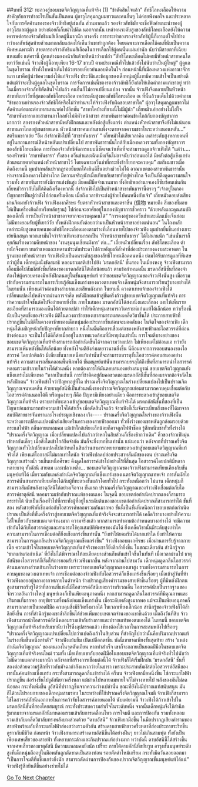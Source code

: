 ##บทที่ 312: ทะลวงสู่ขอบเขตจิตวิญญาณที่แท้จริง (1)
“ข้าตัดสินใจแล้ว”
ลัทธิโลหะเลือดให้ความสำคัญกับการทำอะไรเป็นขั้นเป็นตอน
ผู้อาวุโสคุมกฎผมขาวและคนอื่นๆ ไม่ค่อยพึงพอใจ และประหลาดใจกับการคัดค้านของรองจ้าวลัทธิอยู่เช่นกัน
ส่วนมากแล้ว รองจ้าวลัทธิมักจะเชื่อฟังคำแนะนำของผู้อาวุโสและผู้ดูแล อย่างน้อยก็เก็บนำไปคิด
นอกจากนั้น เหล่าคนระดับสูงของลัทธิโลหะเลือดยังให้ความเคารพต่อรองจ้าวลัทธิผมสีเลือดผู้นี้มากนัก
บางครั้ง การกระทำของรองจ้าวลัทธิผู้นี้ก็เอาแต่ใจไปบ้าง ทว่าผลลัพธ์สุดท้ายส่วนมากกลับแสดงให้เห็นว่าเขาทำถูกต้อง โดยเฉพาะการเลือกใช้คนที่นับเป็นความพิเศษเฉพาะตัว
สายตารองจ้าวลัทธิผมสีเลือดในการเลือกใช้ผู้คนนั้นแม่นยำนัก นับว่ามีสายตาที่เฉียบแหลมยิ่ง
แต่ครานี้ ผู้คนต่างมองหน้ากันด้วยสีหน้าว่างเปล่า
“ลัทธิโลหะเลือดไม่เคยมีหัวหน้าสาขาคนใดเยาว์วัยเช่นนี้ จ้าวเฟิงผู้นี้อายุเพียง 16-17 ขวบปี ตามประเพณีทั่วไปแล้วยังไม่นับว่าเป็นผู้ใหญ่”
ผู้ดูแลในชุดโบราณ ทั่วทั้งใบหน้าเต็มไปด้วยรอยเหี่ยวย่นลอบคิดในใจ
ก่อนหน้านี้ที่เมืองหลวงแห่งอาณาจักรนภา เขาคือผู้นำข้อความส่งให้แก่จ้าวเฟิง ประวัติและข้อมูลของเด็กหนุ่มผู้นี้เขามีความเข้าใจเป็นอย่างดี
แต่แม้ว่าจะเป็นผู้ดูแลในชุดโบราณ การจัดการเช่นนี้ของรองจ้าวลัทธิก็ยังก่อให้เกิดคำถามแก่เขาอยู่
ทว่าในเมื่อรองจ้าวลัทธิตัดสินใจไปแล้ว คนอื่นก็ไม่อาจเปลี่ยนแปลง
จากนั้น จ้าวเฟิงจึงกลายเป็นหัวหน้าสาขาที่เยาว์วัยที่สุดของลัทธิโลหะเลือด
เหล่าระดับสูงของลัทธิโลหะเลือด ณ ที่นั้นล้วนเต็มไปด้วยคำถาม
“ข้าขอถามท่านรองจ้าวลัทธิได้หรือไม่ว่าท่านจะให้จ้าวเฟิงรับผิดชอบสาขาใด”
ผู้อาวุโสคุมกฎผมขาวไม่คัดค้านต่อและต่อบทสนทนาต่อไปอีกขั้น
“สาขาใดบ้างที่ยามนี้ไม่มีผู้นำ”
เถี่ยหมัวเอ่ยอย่างไม่ใส่ใจ
“สาขาพันธาราและสาขานภาไกลยังไม่มีหัวหน้าสาขา สาขาพันธาราค่อนข้างใกล้กับกองบัญชาการมากกว่า สองรองหัวหน้าสาขามีพลังฝึกตนและพลังต่อสู้แข็งแกร่ง ตำแหน่งหัวหน้าสาขาจึงยังไม่แน่นอน สาขานภาไกลอยู่เขตชายแดน หัวหน้าสาขาคนเก่าเขาเพิ่งจะตายจากความชราในระหว่างนอนหลับ...”
สตรีผมขาวเอ่ย
“อืม ส่งจ้าวเฟิงไปที่ ‘สาขาพันธารา’ ”
เถี่ยหมัวไม่เสียเวลาคิด
เหล่าระดับสูงหลายคนที่อยู่ในสถานการณ์สีหน้าพลันแปรเปลี่ยนไป
สาขาพันธารานั้นใกล้กับเมืองหลวงรวมทั้งกองบัญชาการของลัทธิโลหะเลือด การที่รองจ้าวลัทธิจัดการแบบนี้ชัดเจนว่าเพื่อที่จะสามารถดูแลจ้าวเฟิงได้
“แต่ว่า.... รองหัวหน้า ‘สาขาพันธารา’ ทั้งสอง อวิ๋นช่าและเฉินเมิ่งเจิ่นไม่อาจนับว่าอ่อนแอได้ มีพลังต่อสู้แข็งแกร่ง ล้วนหมายตาตำแหน่งหัวหน้าสาขาไว้ โดยเฉพาะอวิ๋นช่าที่กระทั่งข้าก็ยากจะควบคุม”
สตรีผมขาวเมื่อคิดถึงยามนี้ มุมปากพลันปรากฏรอยยิ้มยกโค้งยินดีขึ้นอย่างช่วยไม่ได้
อาณาเขตของสาขาพันธารานั้นห่างจากเมืองหลวงไม่ห่างไกล มีความเจริญนักเมื่อเทียบกับสาขาที่อยู่ห่างไกล จึงเป็นที่ดึงดูดความสนใจ
รวมทั้ง สาขาพันธารายังมีการแข่งขันสูง มียอดฝีมือจำนวนมาก ทั้งอิทธิพลอำนาจเองก็ซับซ้อนเช่นกัน
เถี่ยหมัวราวกับไม่ได้คิดถึงเรื่องพวกนี้ ส่งจ้าวเฟิงไปเป็นหัวหน้าสาขาพันธารานี้ตรงๆ
“เจ้าอยู่ในกองบัญชาการฟื้นฟูกำลังไปก่อนครึ่งเดือน เมื่อถึงเวลาข้าจะส่งผู้ช่วยไปคนหนึ่งกับเจ้า”
เถี่ยหมัวลอบส่งเสียงผ่านจิตมายังจ้าวเฟิง
จ้าวเฟิงผงกศีรษะ รับตราหัวหน้าสาขาและตราซิ่น (信物 หมายถึง สิ่งของที่มอบให้เป็นเครื่องยึดถือหรือหลักฐาน) ไปก่อนจะอาศัยอยู่ในกองบัญชาการชั่วคราว
“ด้วยพลังและคุณสมบัติของเด็กนี้ การเป็นหัวหน้าสาขาอาจยากจะควบคุมคนได้”
“การคงอยู่ของอวิ๋นช่าและเฉินเมิ่งเจิ่นย่อมไม่มีทางยอมรับผู้ที่เยาว์วัย ทั้งพลังฝึกตนยังด้อยกว่ามาเป็นหัวหน้าสาขาอย่างแน่นอน”
ในโถงหลัก เหล่าระดับสูงหลายคนของลัทธิโลหะเลือดมองตามร่างที่เลือนหายไปของจ้าวเฟิง มุมปากยิ้มขึ้นอย่างเยาะเย้ยนึกสนุก
พวกเขามั่นใจว่าจ้าวเฟิงจะสามารถเป็น ‘หัวหน้าสาขาพันธารา’ ได้ไม่นานนัก
“เช่นนั้นเราก็คุยกันเรื่องความคืบหน้าของ ‘งานชุมนุมเซียนมังกร’ ต่อ...”
เถี่ยหมัวเปลี่ยนเรื่อง
ลัทธิโลหะเลือด ตำหนักจิ้งหยา บนกำแพงและเพดานประดับประดาไปด้วยอัญมณีล้ำค่าที่ส่องประกายงดงามสะอาดตา
ในฐานะของหัวหน้าสาขา จ้าวเฟิงนับเป็นคนระดับสูงของลัทธิโลหะเลือดคนหนึ่ง ย่อมได้รับการดูแลที่พิเศษกว่าผู้อื่น
เด็กหนุ่มนั่งขัดสมาธิ หลอมรวมสติเข้าไปยัง ‘มรดกอัสนี’ ชั้นสอง
ในเมืองหงหู จ้าวเฟิงสามารถเอื้อมมือไปสัมผัสยังชั้นที่สองของมรดกอัสนีได้เล็กน้อยแล้ว
ตามข้อกำหนดนั้น มรดกอัสนีชั้นที่สองจำต้องให้ผู้ครอบครองมีพลังฝึกตนอยู่ในขั้นมนุษย์แท้
ทว่าขอบเขตจิตวิญญาณของจ้าวเฟิงนั้นสูง เมื่อรวมเข้ากับความสามารถในการเรียนรู้อันแข็งแกร่งของดวงตาเทพเจ้า เด็กหนุ่มจึงสามารถเรียนรู้บางอย่างได้ในยามนั้น เพียงแค่ว่าค่อนข้างลำบากและเสียพลังมาก
ในยามนี้
ดวงตาเทพเจ้าของจ้าวเฟิงได้เปลี่ยนแปลงไปหลังจากผ่านการจำศีล พลังฝึกตนเข้าสู่ขั้นครึ่งก้าวสู่ขอบเขตจิตวิญญาณที่แท้จริง การทำความเข้าใจชั้นต่อไปจึงง่ายดายยิ่งขึ้น
ภายในสมอง
มรดกอัสนีได้สงบนิ่งและเล็กลง เผยให้เห็นรายละเอียดที่สามารถมองเห็นได้ด้วยตาเปล่า ทำให้เด็กหนุ่มสามารถวิเคราะห์แก่นแท้ได้เล็กน้อย
ทว่าเรื่องนี้นับเป็นจุดแข็งของจ้าวเฟิง
มิติในดวงตาซ้ายของเขาสามารถแสดงเคล็ดวิชาขึ้นได้
ประกายสายฟ้าที่ปรากฏขึ้นในมิติในดวงตาซ้ายของเด็กหนุ่มส่องประกายขึ้นก่อนจะมอดดับลง
ในจิตใจของจ้าวเฟิง เด็กหนุ่มได้เผชิญหน้ากับปัญหาที่ยากลำบาก
หนึ่งในนั้นคือการเชื่อมต่อของพลังสายฟ้าและไอสวรรค์ที่ค่อนข้างอ่อนแอ จะเป็นไปได้ดีก็ต่อเมื่ออยู่ในสภาพแวดล้อมที่มีพายุฝนเท่านั้น
การโจมตีบางอย่างของขอบเขตจิตวิญญาณที่แท้จริงสามารถก่อกำเนิดขึ้นได้จากความว่างเปล่า ไม่เพียงแต่ไม่อ่อนแอ ทว่ายังสามารถเพิ่มพลังขึ้นได้เล็กน้อย ทั้งพลังโจมตียังส่งผลยาวนานยิ่งขึ้น
นี่คือผลจากการตอบสนองของไอสวรรค์
โดยปกติแล้ว มีเพียงขั้นนายเหนือแท้เท่านั้นที่จะสามารถบรรลุขั้นไอสวรรค์ตอบสนองอย่างแท้จริง ความสามารถสั่นคลอนพื้นพิภพได้
ขั้นมนุษย์แท้นั้นสามารถบรรลุได้ถึงขั้นที่สามารถนำไอสวรรค์หลอมรวมเข้าภายในร่างได้ส่วนหนึ่ง หากต้องการให้มันตอบสนองอย่างสมบูรณ์ ขอบเขตจิตวิญญาณยังแข็งแกร่งไม่เพียงพอ
“หากเป็นเช่นนี้ การที่ข้าติดอยู่กับคอขวดของมรดกอัสนีชั้นที่สองมาจากข้อจำกัดในพลังฝึกตน”
จ้าวเฟิงเข้าใจว่าปัญหาอยู่ที่ใด
ปราณครึ่งจิตวิญญาณในร่างเปลี่ยนแปลงไปเป็นปราณจิตวิญญาณจนหมดสิ้น ด้วยธาตุอัสนีที่เป็นส่วนหนึ่งของปราณจิตวิญญาณย่อมสามารถควบคุมเชื่อมต่อกับไอสวรรค์ด้านนอกได้ดี
หรือพูดง่ายๆ ก็คือ ปัญหามีเพียงอย่างเดียว คือการทะลวงเข้าสู่ขอบเขตจิตวิญญาณที่แท้จริง
ตราบเท่าที่ทะลวงเข้าสู่ขอบเขตจิตวิญญาณที่แท้จริงได้ มรดกอัสนีชั้นที่สองที่เป็นปัญหาย่อมสามารถทำความเข้าใจได้สำเร็จ
เมื่อตัดสินใจแล้ว จ้าวเฟิงก็เริ่มจัดระเบียบสิ่งของที่ได้มาจากสมบัติสายธารจันทราและโรงประมูลเชิงหลง
เวิง----
ปราณครึ่งจิตวิญญาณในร่างของจ้าวเฟิงนั้น ระหว่างการเปลี่ยนแปลงมักส่งเสียงครืนครางของสายฟ้าออกมา ทั่วทั้งร่างของเขาพลันถูกล้อมรอบด้วยกระแสไฟฟ้า กลิ่นอายแหลมคม แม้เข้าใกล้เพียงเล็กน้อยก็อาจถูกไฟฟ้าช็อต รู้สึกหนึบชาทั่วทั้งร่างได้
“ปราณครึ่งจิตวิญญาณ เมื่อเปลี่ยนแปลงไปแล้วกว่าหกในสิบส่วนก็เชื่องช้ากว่าเดิม”
คิ้วของจ้าวเฟิงมุ่นเข้าหากันเล็กๆ
เมื่อสิ่งใดเข้าใกล้ขีดจำกัด มันก็จะยิ่งยากขึ้นเท่านั้น
แน่นอนว่า
หลังจากที่ปราณครึ่งจิตวิญญาณทั่วไปเปลี่ยนแปลงไปกว่าหกในสิบส่วนสามารถพยายามทะลวงเข้าสู่ขอบเขตจิตวิญญาณที่แท้จริงได้ เพียงแต่โอกาสมีไม่มากเท่าใดนัก
จ้าวเฟิงปลดปล่อยประสาทสัมผัสของตน ปราณครึ่งจิตวิญญาณสร้างน้ำ วนขึ้นเหนือศีรษะ ดึงดูดไอสวรรค์เข้าไปอย่างไร้ที่สิ้นสุด
ไอสวรรค์โดยปกติมีหลากหลายธาตุ ทั้งอัสนี สายลม และเปลวเพลิง...
ขอบเขตจิตวิญญาณของจ้าวเฟิงสามารถเทียบเคียงกับขั้นมนุษย์แท้ได้ เมื่อรวมกับแหล่งกำเนิดจิตวิญญาณที่แข็งแกร่งของเนตรจิตวิญญาณเทพเจ้า การสัมผัสไอสวรรค์นั้นสามารถเทียบเคียงได้กับผู้ที่ทะลวงขั้นแล้วโดยทั่วไป กระทั่งเหนือกว่า
ไม่นาน เด็กหนุ่มก็สามารถสัมผัสพลังธาตุอัสนีได้อย่างเจือจาง
ขั้นแรก
ปราณครึ่งจิตวิญญาณของจ้าวเฟิงเชื่อมต่อกับไอสวรรค์ธาตุอัสนี หลอมรวมเข้ากับปราณแท้ของตนเอง
ในจุดนี้ ขอบเขตก่อกำเนิดปราณเองก็สามารถกระทำได้ นับเป็นเรื่องทั่วไปที่กระทั่งผู้ที่อยู่ในระดับต้นของขอบเขตก่อกำเนิดปราณก็สามารถทำได้
ขั้นที่สอง
พลังสายฟ้าที่เชื่อมต่อกับไอสวรรค์หลอมรวมกันมากพอ
ขั้นนี้เป็นขั้นที่เหนือกว่าขอบเขตก่อกำเนิดปราณ เป็นสิ่งที่ขั้นครึ่งก้าวสู่ขอบเขตจิตวิญญาณที่แท้จริงจึงจะสามารถทำได้
เคล็ดวิชาบางอย่างให้ความใส่ใจเกี่ยวกับขอบเขตเจตจำนงมาก ความจริงแล้ว หากสามารถทำตามข้อกำหนดบางอย่างได้ จะมีความเข้ากันได้กับไอสวรรค์สูงและสามารถใช้คุณสมบัติพิเศษของมันได้
ยิ่งเคล็ดวิชานั้นมีระดับสูงเท่าใด ความสามารถในการเชื่อมต่อก็ยิ่งแข็งแกร่งขึ้นเท่านั้น
“ยิ่งทำให้ยอมรับได้มากเท่าใด ยิ่งทำให้ความสามารถในการดูดกลืนปราณจิตวิญญาณแข็งแกร่งขึ้น”
จ้าวเฟิงลอบผงกศีรษะ
เมื่อผ่านการรับรู้จากกายเนื้อ ความเข้าใจในขอบเขตจิตวิญญาณที่แท้จริงของเขาก็ยิ่งลึกล้ำยิ่งขึ้น
ในขณะเดียวกัน สำนึกรู้จาก ‘ซากแก่นก่อกำเนิด’ ที่ยังไม่ได้พิจารณาให้ละเอียดบางส่วนก็พลันเข้าใจขึ้นในทันที
เมื่อเวลาผ่านไป ธาตุอัสนีของไอสวรรค์ก็เริ่มให้การยอมรับจ้าวเฟิงมากขึ้น
หลังจากผ่านไปสามวัน
เด็กหนุ่มดูดกลืนไอสวรรค์ด้านนอกบางส่วนเข้ามาในร่างกาย
เพราะว่าขอบเขตจิตวิญญาณของเขาสูง รวมทั้งความสามารถในการควบคุมของดวงเตาเทพเจ้า การเชื่อมต่อของจ้าวเฟิงกับไอสวรรค์ก็แข็งแกร่งขึ้นเรื่อยๆ
เมื่อเข้าสู่วันที่ห้า
จ้าวเฟิงลอยอยู่กลางอากาศภายในตำหนัก ร่างปรากฏเสียงคำรามของสายฟ้าขึ้นเรื่อยๆ
ผู้ที่มีพลังฝึกตนสูงสามารถรับรู้ได้ว่าที่สถานที่แห่งนี้มีไอสวรรค์อัสนีเยอะกว่าบริเวณอื่น
ไอสวรรค์นับเป็นรากฐานของจักรวาลอันกว้างใหญ่
มนุษย์เองก็เป็นเพียงอนุภาคหนึ่ง หากสามารถดูดกลืนไอสวรรค์ที่มีคุณภาพและปริมาณที่มากพอ อายุขัยรวมทั้งพลังย่อมแข็งแกร่งขึ้น
เมื่อระดับพลังสูงมากพอ แม้จะเป็นเพียงอนุภาคก็สามารถกลายเป็นยอดฝีมือ ควบคุมสิ่งมีชีวิตทั้งมวลได้
ในเวลาเพียงเล็กน้อย สำนึกรู้ของจ้าวเฟิงก็ได้ล้ำลึกยิ่งขึ้น
การที่สำนึกรู้ของเขาล้ำลึกขึ้นได้ช่วยเพิ่มขอบเขตเจตจำนงของเขาขึ้นด้วย
เมื่อถึงวันที่สิบ
จ้าวเฟิงสามารถนำไอสวรรค์อัสนีหลอมรวมเข้ากับร่างกายและปราณแท้ของตนเองได้
ในยามนี้
ขอบเขตจิตวิญญาณที่แท้จริงสำหรับเขานับว่าไร้ซึ่งอุปสรรคแล้ว เพียงต้องใช้เวลาในการสะสมพลังไปเรื่อยๆ
“ปราณครึ่งจิตวิญญาณแปรเปลี่ยนไปกว่าแปดถึงเก้าในสิบส่วน ที่สำคัญไปกว่านั้นคือปริมาณปราณแท้ในร่างเพิ่มขึ้นหนึ่งเท่าตัว”
จ้าวเฟิงแย้มยิ้ม เปิดเปลือกตาขึ้น
บัดนี้เขาขาดเพียงขั้นสุดท้าย สร้าง ‘แหล่งกำเนิดจิตวิญญาณ’ ของตนเองในจุดตันเถียน
หากทำสำเร็จ เขาก็จะกลายเป็นยอดฝีมือในขอบเขตจิตวิญญาณที่แท้จริงคนใหม่
รวมทั้ง เมื่อเทียบเขากับยอดฝีมือในขอบเขตจิตวิญญาณที่แท้จริงทั่วไปนับว่าไม่มีความแตกต่างมากนัก
หลังจากที่สร้างการเชื่อมต่อนี้ได้ จ้าวเฟิงก็ได้เริ่มฝึกฝน ‘มรดกอัสนี’ ชั้นที่สองต่อด้วยความรู้สึกที่ราวกับมัจฉากำลังแหวกว่ายในธารา
เพราะประสาทสัมผัสต่อไอสวรรค์อัสนีของเขานั้นค่อนข้างแข็งแกร่ง กระทั่งสามารถดูดกลืนเข้าร่างได้
ครืนน
จ้าวเฟิงยกมือหนึ่งขึ้น โซ่กระแสไฟฟ้าปรากฏขึ้น ก่อร่างขึ้นไปงูอัสนียาวครึ่งหลา แม้ผ่านไปหลายลมหายใจก็ไม่จางหายไป พลังของมันไม่ลดน้อยลง กระทั่งเพิ่มขึ้น
งูอัสนีที่ปรากฏขึ้นจากความว่างเปล่านั้น ขณะที่ยังไม่มีปราณแท้สนับสนุน มันก็ได้วนไปรอบกายของเด็กหนุ่มสามรอบ
ในระหว่างที่ใช้ปราณครึ่งจิตวิญญาณโจมตี จ้าวเฟิงก็สามารถใช้ไอสวรรค์อัสนีนอกกายในการคว้าจับไอสวรรค์ภายนอกได้
นับแต่ยามนี้
จ้าวเฟิงได้ก้าวเข้าไปในมรดกอัสนีชั้นที่สองโดยสมบูรณ์ กระทั่งประสบความสำเร็จในระดับหนึ่ง
จากนั้นเด็กหนุ่มจึงใช้สำนึกรู้มากมายจากมรดกอัสนีมาหลอมรวมเข้ากับการเคลื่อนไหว การโจมตี และการป้องกัน รวมทั้งหลอมรวมเข้ากับเคล็ดวิชาลับทรงพลังบางส่วนด้วย
“ดาบอัสนี”
จ้าวเฟิงยกมือขึ้น ในมือปรากฏเสียงคำรามของสายฟ้าพร้อมกับที่กระแสไฟฟ้าส่องสว่างรวมตัวกัน สร้างดาบสายฟ้ายาวครึ่งหลาที่ส่องประกายระริกขึ้น ดูราวกับมีชีวิต
ก่อนหน้า จ้าวเฟิงสามารถสร้างดาบอัสนีขึ้นได้อย่างฝืนๆ ยาวไม่เกินสามฟุต ทั้งยังเป็นเพียงเศษเสี้ยวของสายฟ้า ทั้งหยาบกระด้างและกินปราณแท้อย่างมาก
ทว่าบัดนี้ ดาบอัสนีนี้ได้สร้างขึ้นจากเศษเสี้ยวของธาตุอัสนี มีความแหลมคมยิ่งนัก
เปรี้ยะ
ภายใต้ดาบอัสนีที่ขยับวูบ อาวุธชั้นมนุษย์ระดับสูงที่เด็กหนุ่มถืออยู่ในมือพลันถูกตัดขาดเป็นสองท่อน รอยตัดดำไหม้เกรียม กระทั่งมีควันลอยออกมา
“เป็นการโจมตีที่แข็งแกร่งยิ่งนัก สามารถตัดผ่านการป้องกันของปราณจิตวิญญาณขั้นมนุษย์แท้ได้แน่”
จ้าวเฟิงรู้สึกยินดีขึ้นอย่างช่วยไม่ได้


[Go To Next Chapter]( ./92.md)